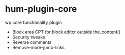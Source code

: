 # hum-plugin-core

wp core functionality plugin

- Block area CPT for block editor outside the_content()
- Security tweaks
- Reverse comments
- Remove-more-jump-links
